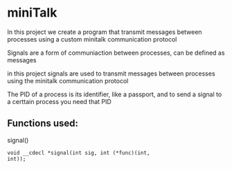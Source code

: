 # miniTalk
In this project we create a program that transmit messages between processes using a custom minitalk communication protocol

Signals are a form of communiaction between processes, can be defined as messages

in this project signals are used to transmit messages between processes using the minitalk communication protocol

The PID of a process is its identifier, like a passport, and to send a signal to a certtain process you need that PID

## Functions used:

signal()

<code>void __cdecl *signal(int sig, int (*func)(int, int));</code>

